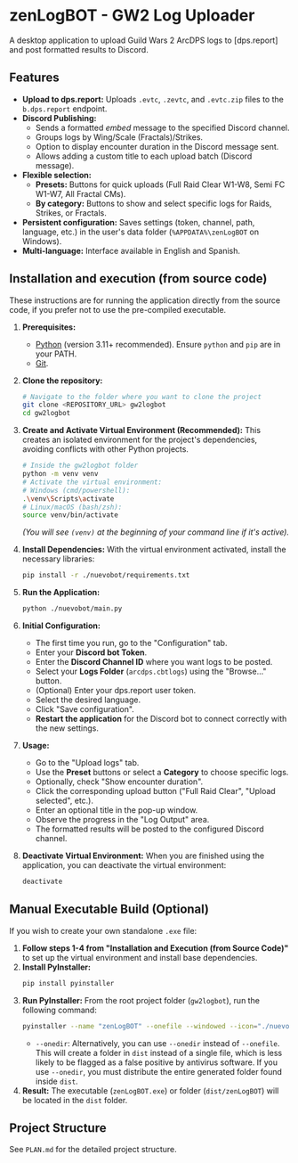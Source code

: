 # zenLogBOT - GW2 Log Uploader

A desktop application to upload Guild Wars 2 ArcDPS logs to [dps.report] and post formatted results to Discord.

## Features

*   **Upload to dps.report:** Uploads `.evtc`, `.zevtc`, and `.evtc.zip` files to the `b.dps.report` endpoint.
*   **Discord Publishing:**
    *   Sends a formatted *embed* message to the specified Discord channel.
    *   Groups logs by Wing/Scale (Fractals)/Strikes.
    *   Option to display encounter duration in the Discord message sent.
    *   Allows adding a custom title to each upload batch (Discord message).
*   **Flexible selection:**
    *   **Presets:** Buttons for quick uploads (Full Raid Clear W1-W8, Semi FC W1-W7, All Fractal CMs).
    *   **By category:** Buttons to show and select specific logs for Raids, Strikes, or Fractals.
*   **Persistent configuration:** Saves settings (token, channel, path, language, etc.) in the user's data folder (`%APPDATA%\zenLogBOT` on Windows).
*   **Multi-language:** Interface available in English and Spanish.

## Installation and execution (from source code)

These instructions are for running the application directly from the source code, if you prefer not to use the pre-compiled executable.

1.  **Prerequisites:**
    *   [Python](https://www.python.org/downloads/) (version 3.11+ recommended). Ensure `python` and `pip` are in your PATH.
    *   [Git](https://git-scm.com/downloads/).

2.  **Clone the repository:**
    ```bash
    # Navigate to the folder where you want to clone the project
    git clone <REPOSITORY_URL> gw2logbot
    cd gw2logbot
    ```

3.  **Create and Activate Virtual Environment (Recommended):**
    This creates an isolated environment for the project's dependencies, avoiding conflicts with other Python projects.
    ```bash
    # Inside the gw2logbot folder
    python -m venv venv
    # Activate the virtual environment:
    # Windows (cmd/powershell):
    .\venv\Scripts\activate
    # Linux/macOS (bash/zsh):
    source venv/bin/activate
    ```
    *(You will see `(venv)` at the beginning of your command line if it's active).*

4.  **Install Dependencies:**
    With the virtual environment activated, install the necessary libraries:
    ```bash
    pip install -r ./nuevobot/requirements.txt
    ```

5.  **Run the Application:**
    ```bash
    python ./nuevobot/main.py
    ```

6.  **Initial Configuration:**
    *   The first time you run, go to the "Configuration" tab.
    *   Enter your **Discord bot Token**.
    *   Enter the **Discord Channel ID** where you want logs to be posted.
    *   Select your **Logs Folder** (`arcdps.cbtlogs`) using the "Browse..." button.
    *   (Optional) Enter your dps.report user token.
    *   Select the desired language.
    *   Click "Save configuration".
    *   **Restart the application** for the Discord bot to connect correctly with the new settings.

7.  **Usage:**
    *   Go to the "Upload logs" tab.
    *   Use the **Preset** buttons or select a **Category** to choose specific logs.
    *   Optionally, check "Show encounter duration".
    *   Click the corresponding upload button ("Full Raid Clear", "Upload selected", etc.).
    *   Enter an optional title in the pop-up window.
    *   Observe the progress in the "Log Output" area.
    *   The formatted results will be posted to the configured Discord channel.

8.  **Deactivate Virtual Environment:**
    When you are finished using the application, you can deactivate the virtual environment:
    ```bash
    deactivate
    ```

## Manual Executable Build (Optional)

If you wish to create your own standalone `.exe` file:

1.  **Follow steps 1-4 from "Installation and Execution (from Source Code)"** to set up the virtual environment and install base dependencies.
2.  **Install PyInstaller:**
    ```bash
    pip install pyinstaller
    ```
3.  **Run PyInstaller:**
    From the root project folder (`gw2logbot`), run the following command:
    ```bash
    pyinstaller --name "zenLogBOT" --onefile --windowed --icon="./nuevobot/favicon.ico" --add-data="./nuevobot/data;data" ./nuevobot/main.py
    ```
    *   `--onedir`: Alternatively, you can use `--onedir` instead of `--onefile`. This will create a folder in `dist` instead of a single file, which is less likely to be flagged as a false positive by antivirus software. If you use `--onedir`, you must distribute the entire generated folder found inside `dist`.
4.  **Result:** The executable (`zenLogBOT.exe`) or folder (`dist/zenLogBOT`) will be located in the `dist` folder.

## Project Structure

See `PLAN.md` for the detailed project structure.